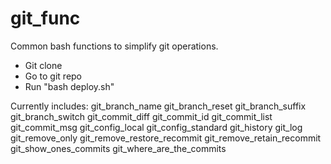# git_func
Common bash functions to simplify git operations.
- Git clone
- Go to git repo
- Run "bash deploy.sh"


Currently includes: 
git_branch_name
git_branch_reset
git_branch_suffix
git_branch_switch
git_commit_diff
git_commit_id
git_commit_list
git_commit_msg
git_config_local
git_config_standard
git_history
git_log
git_remove_only
git_remove_restore_recommit
git_remove_retain_recommit
git_show_ones_commits
git_where_are_the_commits
